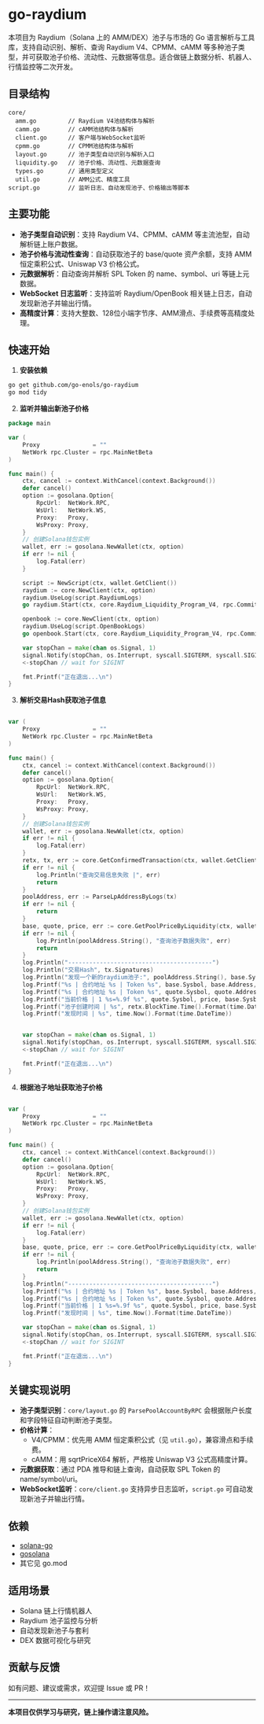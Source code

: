 # go-raydium

本项目为 Raydium（Solana 上的 AMM/DEX）池子与市场的 Go 语言解析与工具库，支持自动识别、解析、查询 Raydium V4、CPMM、cAMM 等多种池子类型，并可获取池子价格、流动性、元数据等信息。适合做链上数据分析、机器人、行情监控等二次开发。

## 目录结构

```
core/
  amm.go         // Raydium V4池结构体与解析
  camm.go        // cAMM池结构体与解析
  client.go      // 客户端与WebSocket监听
  cpmm.go        // CPMM池结构体与解析
  layout.go      // 池子类型自动识别与解析入口
  liquidity.go   // 池子价格、流动性、元数据查询
  types.go       // 通用类型定义
  util.go        // AMM公式、精度工具
script.go        // 监听日志、自动发现池子、价格输出等脚本
```

## 主要功能

- **池子类型自动识别**：支持 Raydium V4、CPMM、cAMM 等主流池型，自动解析链上账户数据。
- **池子价格与流动性查询**：自动获取池子的 base/quote 资产余额，支持 AMM 恒定乘积公式、Uniswap V3 价格公式。
- **元数据解析**：自动查询并解析 SPL Token 的 name、symbol、uri 等链上元数据。
- **WebSocket 日志监听**：支持监听 Raydium/OpenBook 相关链上日志，自动发现新池子并输出行情。
- **高精度计算**：支持大整数、128位小端字节序、AMM滑点、手续费等高精度处理。

## 快速开始

1. **安装依赖**

```bash
go get github.com/go-enols/go-raydium
go mod tidy
```

2. **监听并输出新池子价格**

```go
package main

var (
	Proxy               = ""
	NetWork rpc.Cluster = rpc.MainNetBeta
)

func main() {
	ctx, cancel := context.WithCancel(context.Background())
	defer cancel()
	option := gosolana.Option{
		RpcUrl:  NetWork.RPC,
		WsUrl:   NetWork.WS,
		Proxy:   Proxy,
		WsProxy: Proxy,
	}
	// 创建Solana钱包实例
	wallet, err := gosolana.NewWallet(ctx, option)
	if err != nil {
		log.Fatal(err)
	}

	script := NewScript(ctx, wallet.GetClient())
	raydium := core.NewClient(ctx, option)
	raydium.UseLog(script.RaydiumLogs)
	go raydium.Start(ctx, core.Raydium_Liquidity_Program_V4, rpc.CommitmentProcessed)

	openbook := core.NewClient(ctx, option)
	raydium.UseLog(script.OpenBookLogs)
	go openbook.Start(ctx, core.Raydium_Liquidity_Program_V4, rpc.CommitmentProcessed)

	var stopChan = make(chan os.Signal, 1)
	signal.Notify(stopChan, os.Interrupt, syscall.SIGTERM, syscall.SIGINT)
	<-stopChan // wait for SIGINT

	fmt.Printf("正在退出...\n")
}

```

3. **解析交易Hash获取池子信息**

```go

var (
	Proxy               = ""
	NetWork rpc.Cluster = rpc.MainNetBeta
)

func main() {
	ctx, cancel := context.WithCancel(context.Background())
	defer cancel()
	option := gosolana.Option{
		RpcUrl:  NetWork.RPC,
		WsUrl:   NetWork.WS,
		Proxy:   Proxy,
		WsProxy: Proxy,
	}
	// 创建Solana钱包实例
	wallet, err := gosolana.NewWallet(ctx, option)
	if err != nil {
		log.Fatal(err)
	}
	retx, tx, err := core.GetConfirmedTransaction(ctx, wallet.GetClient(), solana.MustSignatureFromBase58("5CVDHTjoXRw47MoQn6CYx7imiEinFyvNT7BY85LXpBSWYgNu7ErtEh8tA3rw8Za7qfkhwksbNGnuKmxupYtpYfpU"))
	if err != nil {
		log.Println("查询交易信息失败 |", err)
		return
	}
	poolAddress, err := ParseLpAddressByLogs(tx)
	if err != nil {
		return
	}
	base, quote, price, err := core.GetPoolPriceByLiquidity(ctx, wallet.GetClient(), poolAddress)
	if err != nil {
		log.Println(poolAddress.String(), "查询池子数据失败", err)
		return
	}
	log.Println("-----------------------------------------")
	log.Println("交易Hash", tx.Signatures)
	log.Println("发现一个新的raydium池子:", poolAddress.String(), base.Sysbol, "-", quote.Sysbol)
	log.Printf("%s | 合约地址 %s | Token %s", base.Sysbol, base.Address, base.Mint)
	log.Printf("%s | 合约地址 %s | Token %s", quote.Sysbol, quote.Address, quote.Mint)
	log.Printf("当前价格 | 1 %s=%.9f %s", quote.Sysbol, price, base.Sysbol)
	log.Printf("池子创建时间 | %s", retx.BlockTime.Time().Format(time.DateTime))
	log.Printf("发现时间 | %s", time.Now().Format(time.DateTime))


	var stopChan = make(chan os.Signal, 1)
	signal.Notify(stopChan, os.Interrupt, syscall.SIGTERM, syscall.SIGINT)
	<-stopChan // wait for SIGINT

	fmt.Printf("正在退出...\n")
}
```
4. **根据池子地址获取池子价格**
```go

var (
	Proxy               = ""
	NetWork rpc.Cluster = rpc.MainNetBeta
)

func main() {
	ctx, cancel := context.WithCancel(context.Background())
	defer cancel()
	option := gosolana.Option{
		RpcUrl:  NetWork.RPC,
		WsUrl:   NetWork.WS,
		Proxy:   Proxy,
		WsProxy: Proxy,
	}
	// 创建Solana钱包实例
	wallet, err := gosolana.NewWallet(ctx, option)
	if err != nil {
		log.Fatal(err)
	}
	base, quote, price, err := core.GetPoolPriceByLiquidity(ctx, wallet.GetClient(), solana.MustPublicKeyFromBase58("74iTFH46SHuzD6YRVpFCGu911XMv2oqThqMyyZK9w7vX"))
	if err != nil {
		log.Println(poolAddress.String(), "查询池子数据失败", err)
		return
	}
	log.Println("-----------------------------------------")
	log.Printf("%s | 合约地址 %s | Token %s", base.Sysbol, base.Address, base.Mint)
	log.Printf("%s | 合约地址 %s | Token %s", quote.Sysbol, quote.Address, quote.Mint)
	log.Printf("当前价格 | 1 %s=%.9f %s", quote.Sysbol, price, base.Sysbol)
	log.Printf("发现时间 | %s", time.Now().Format(time.DateTime))

	var stopChan = make(chan os.Signal, 1)
	signal.Notify(stopChan, os.Interrupt, syscall.SIGTERM, syscall.SIGINT)
	<-stopChan // wait for SIGINT

	fmt.Printf("正在退出...\n")
}
```
## 关键实现说明

- **池子类型识别**：`core/layout.go` 的 `ParsePoolAccountByRPC` 会根据账户长度和字段特征自动判断池子类型。
- **价格计算**：
  - V4/CPMM：优先用 AMM 恒定乘积公式（见 `util.go`），兼容滑点和手续费。
  - cAMM：用 sqrtPriceX64 解析，严格按 Uniswap V3 公式高精度计算。
- **元数据获取**：通过 PDA 推导和链上查询，自动获取 SPL Token 的 name/symbol/uri。
- **WebSocket监听**：`core/client.go` 支持异步日志监听，`script.go` 可自动发现新池子并输出行情。

## 依赖

- [solana-go](https://github.com/gagliardetto/solana-go)
- [gosolana](https://github.com/go-enols/gosolana)
- 其它见 go.mod

## 适用场景

- Solana 链上行情机器人
- Raydium 池子监控与分析
- 自动发现新池子与套利
- DEX 数据可视化与研究

## 贡献与反馈

如有问题、建议或需求，欢迎提 Issue 或 PR！

---

**本项目仅供学习与研究，链上操作请注意风险。**